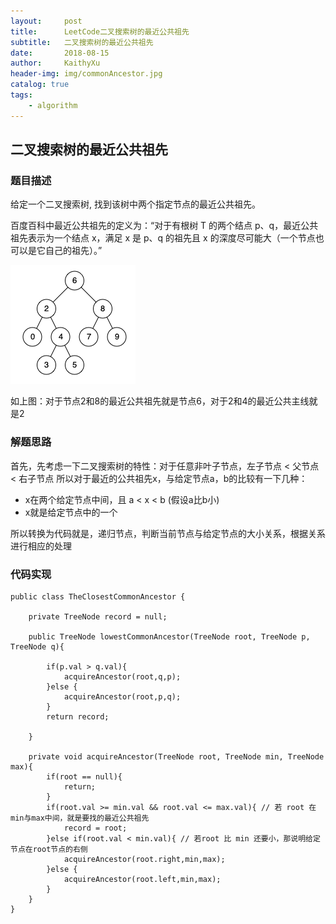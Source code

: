 ```yaml
---
layout:     post
title:      LeetCode二叉搜索树的最近公共祖先
subtitle:   二叉搜索树的最近公共祖先
date:       2018-08-15
author:     KaithyXu
header-img: img/commonAncestor.jpg
catalog: true
tags:
    - algorithm
---
```

## 二叉搜索树的最近公共祖先


### 题目描述

给定一个二叉搜索树, 找到该树中两个指定节点的最近公共祖先。

百度百科中最近公共祖先的定义为：“对于有根树 T 的两个结点 p、q，最近公共祖先表示为一个结点 x，满足 x 是 p、q 的祖先且 x 的深度尽可能大（一个节点也可以是它自己的祖先）。”

![image](/img/example_tree.png)

如上图：对于节点2和8的最近公共祖先就是节点6，对于2和4的最近公共主线就是2

### 解题思路

首先，先考虑一下二叉搜索树的特性：对于任意非叶子节点，左子节点 < 父节点 < 右子节点
所以对于最近的公共祖先x，与给定节点a，b的比较有一下几种：

- x在两个给定节点中间，且 a < x < b (假设a比b小)
- x就是给定节点中的一个

所以转换为代码就是，递归节点，判断当前节点与给定节点的大小关系，根据关系进行相应的处理

### 代码实现

```
public class TheClosestCommonAncestor {

    private TreeNode record = null;

    public TreeNode lowestCommonAncestor(TreeNode root, TreeNode p, TreeNode q){

        if(p.val > q.val){ 
            acquireAncestor(root,q,p);
        }else {
            acquireAncestor(root,p,q);
        }
        return record;

    }

    private void acquireAncestor(TreeNode root, TreeNode min, TreeNode max){
        if(root == null){
            return;
        }
        if(root.val >= min.val && root.val <= max.val){ // 若 root 在 min与max中间，就是要找的最近公共祖先
            record = root;
        }else if(root.val < min.val){ // 若root 比 min 还要小，那说明给定节点在root节点的右侧
            acquireAncestor(root.right,min,max);
        }else {
            acquireAncestor(root.left,min,max);
        }
    }
}


```
